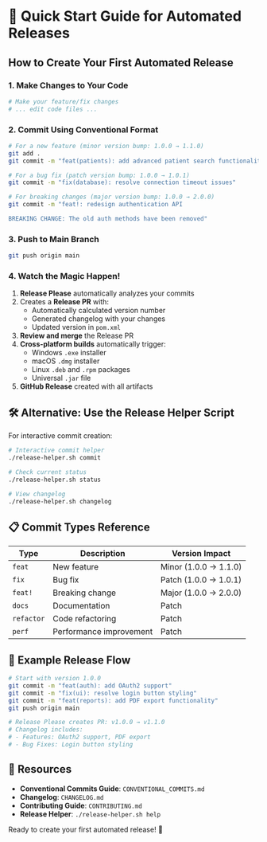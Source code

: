 # 🚀 Quick Start Guide for Automated Releases

## How to Create Your First Automated Release

### 1. Make Changes to Your Code
```bash
# Make your feature/fix changes
# ... edit code files ...
```

### 2. Commit Using Conventional Format
```bash
# For a new feature (minor version bump: 1.0.0 → 1.1.0)
git add .
git commit -m "feat(patients): add advanced patient search functionality"

# For a bug fix (patch version bump: 1.0.0 → 1.0.1)  
git commit -m "fix(database): resolve connection timeout issues"

# For breaking changes (major version bump: 1.0.0 → 2.0.0)
git commit -m "feat!: redesign authentication API

BREAKING CHANGE: The old auth methods have been removed"
```

### 3. Push to Main Branch
```bash
git push origin main
```

### 4. Watch the Magic Happen!
1. **Release Please** automatically analyzes your commits
2. Creates a **Release PR** with:
   - Automatically calculated version number
   - Generated changelog with your changes
   - Updated version in `pom.xml`
3. **Review and merge** the Release PR
4. **Cross-platform builds** automatically trigger:
   - Windows `.exe` installer
   - macOS `.dmg` installer  
   - Linux `.deb` and `.rpm` packages
   - Universal `.jar` file
5. **GitHub Release** created with all artifacts

## 🛠️ Alternative: Use the Release Helper Script

For interactive commit creation:

```bash
# Interactive commit helper
./release-helper.sh commit

# Check current status
./release-helper.sh status

# View changelog
./release-helper.sh changelog
```

## 📋 Commit Types Reference

| Type | Description | Version Impact |
|------|-------------|----------------|
| `feat` | New feature | Minor (1.0.0 → 1.1.0) |
| `fix` | Bug fix | Patch (1.0.0 → 1.0.1) |
| `feat!` | Breaking change | Major (1.0.0 → 2.0.0) |
| `docs` | Documentation | Patch |
| `refactor` | Code refactoring | Patch |
| `perf` | Performance improvement | Patch |

## 🎯 Example Release Flow

```bash
# Start with version 1.0.0
git commit -m "feat(auth): add OAuth2 support"
git commit -m "fix(ui): resolve login button styling"
git commit -m "feat(reports): add PDF export functionality"
git push origin main

# Release Please creates PR: v1.0.0 → v1.1.0
# Changelog includes:
# - Features: OAuth2 support, PDF export
# - Bug Fixes: Login button styling
```

## 🔗 Resources

- **Conventional Commits Guide**: `CONVENTIONAL_COMMITS.md`
- **Changelog**: `CHANGELOG.md`
- **Contributing Guide**: `CONTRIBUTING.md`
- **Release Helper**: `./release-helper.sh help`

Ready to create your first automated release! 🎉